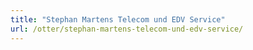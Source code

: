 ```yaml
---
title: "Stephan Martens Telecom und EDV Service"
url: /otter/stephan-martens-telecom-und-edv-service/
---
```

